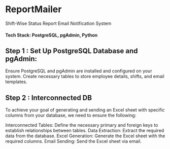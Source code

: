 # ReportMailer
Shift-Wise Status Report Email Notification System

#### Tech Stack: PostgreSQL, pgAdmin, Python

## Step 1 : Set Up PostgreSQL Database and pgAdmin:

Ensure PostgreSQL and pgAdmin are installed and configured on your system.
Create necessary tables to store employee details, shifts, and email templates.

## Step 2 : Interconnected DB

To achieve your goal of generating and sending an Excel sheet with specific columns from your database, we need to ensure the following:

Interconnected Tables: Define the necessary primary and foreign keys to establish relationships between tables.
Data Extraction: Extract the required data from the database.
Excel Generation: Generate the Excel sheet with the required columns.
Email Sending: Send the Excel sheet via email.
